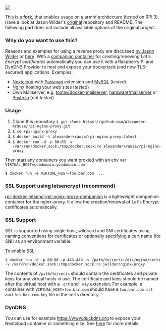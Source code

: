 [![](https://img.shields.io/docker/pulls/alexanderkrause/rpi-nginx-proxy.svg)](https://hub.docker.com/r/alexanderkrause/rpi-nginx-proxy "Click to view the image on Docker Hub")

This is a [**fork**](https://github.com/Alexander-Krause/rpi-docker-nginx-proxy), that enables usage on a armhf architecture (tested on RPI 3). Have a look at Jason Wilder's [original](https://github.com/jwilder/nginx-proxy) repository and README. The following part does not include all available options of the original project.

### Why do you want to use this?
Reasons and examples for using a reverse proxy are discussed [by Jason Wilder](https://stackoverflow.com/a/366212/3250397) or [here](https://stackoverflow.com/a/366212/3250397).
With a [companion container](https://github.com/Alexander-Krause/rpi-docker-letsencrypt-nginx-proxy-companion) for creating/renewing *Let's Encrypt certificates* automatically you can use it with a Raspberry Pi and DynDNS Provider to host and expose your dockerized (and now TLS-secured) applications. Examples:

* [Nextcloud](https://github.com/nextcloud/docker) with [Passman](https://github.com/nextcloud/passman) extension and [MySQL](https://github.com/hypriot/rpi-mysql) (*tested*)
* [Nginx](https://github.com/armhf-docker-library/nginx) hosting your web sites (*tested*)
* Own Mailserver, e.g. [tomav/docker-mailserver](https://github.com/tomav/docker-mailserver), [hardware/mailserver](https://github.com/hardware/mailserver) or [Poste.io](https://poste.io/) (*not tested*)

### Usage

1. Clone this repository `$ git clone https://github.com/Alexander-Krause/rpi-nginx-proxy.git`
2. `$ cd rpi-nginx-proxy`
3. `$ docker build -t alexanderkrause/rpi-nginx-proxy:latest .`
4. `$ docker run -d -p 80:80 -v /var/run/docker.sock:/tmp/docker.sock:ro alexanderkrause/rpi-nginx-proxy`

Then start any containers you want proxied with an env var `VIRTUAL_HOST=subdomain.youdomain.com`

    $ docker run -e VIRTUAL_HOST=foo.bar.com  ...

### SSL Support using letsencrypt (recommend)

[rpi-docker-letsencrypt-nginx-proxy-companion](https://github.com/Alexander-Krause/rpi-docker-letsencrypt-nginx-proxy-companion) is a lightweight companion container for the nginx-proxy. It allow the creation/renewal of Let's Encrypt certificates automatically. 

### SSL Support

SSL is supported using single host, wildcard and SNI certificates using naming conventions for
certificates or optionally specifying a cert name (for SNI) as an environment variable.

To enable SSL:

    $ docker run -d -p 80:80 -p 443:443 -v /path/to/certs:/etc/nginx/certs -v /var/run/docker.sock:/tmp/docker.sock:ro jwilder/nginx-proxy

The contents of `/path/to/certs` should contain the certificates and private keys for any virtual
hosts in use.  The certificate and keys should be named after the virtual host with a `.crt` and
`.key` extension.  For example, a container with `VIRTUAL_HOST=foo.bar.com` should have a
`foo.bar.com.crt` and `foo.bar.com.key` file in the certs directory.

### DynDNS

You can use for example https://www.duckdns.org to expose your Nextcloud container or something else. See [here](https://github.com/Alexander-Krause/rpi-docker-letsencrypt-nginx-proxy-companion/blob/master/README.md#dyndns) for more details.

